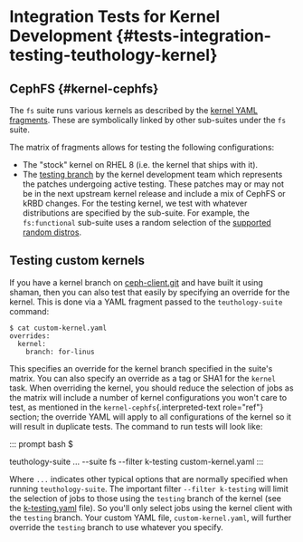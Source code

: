 # Integration Tests for Kernel Development {#tests-integration-testing-teuthology-kernel}

## CephFS {#kernel-cephfs}

The `fs` suite runs various kernels as described by the [kernel YAML
fragments](https://github.com/ceph/ceph/tree/63f84c50e0851d456fc38b3330945c54162dd544/qa/cephfs/mount/kclient/overrides/distro).
These are symbolically linked by other sub-suites under the `fs` suite.

The matrix of fragments allows for testing the following configurations:

-   The \"stock\" kernel on RHEL 8 (i.e. the kernel that ships with it).
-   The [testing
    branch](https://github.com/ceph/ceph-client/tree/testing) by the
    kernel development team which represents the patches undergoing
    active testing. These patches may or may not be in the next upstream
    kernel release and include a mix of CephFS or kRBD changes. For the
    testing kernel, we test with whatever distributions are specified by
    the sub-suite. For example, the `fs:functional` sub-suite uses a
    random selection of the [supported random
    distros](https://github.com/ceph/ceph/blob/63f84c50e0851d456fc38b3330945c54162dd544/qa/suites/fs/functional/distro).

## Testing custom kernels

If you have a kernel branch on
[ceph-client.git](https://github.com/ceph/ceph-client/tree/testing) and
have built it using shaman, then you can also test that easily by
specifying an override for the kernel. This is done via a YAML fragment
passed to the `teuthology-suite` command:

    $ cat custom-kernel.yaml
    overrides:
      kernel:
        branch: for-linus

This specifies an override for the kernel branch specified in the
suite\'s matrix. You can also specify an override as a tag or SHA1 for
the `kernel` task. When overriding the kernel, you should reduce the
selection of jobs as the matrix will include a number of kernel
configurations you won\'t care to test, as mentioned in the
`kernel-cephfs`{.interpreted-text role="ref"} section; the override YAML
will apply to all configurations of the kernel so it will result in
duplicate tests. The command to run tests will look like:

::: prompt
bash \$

teuthology-suite \... \--suite fs \--filter k-testing custom-kernel.yaml
:::

Where `...` indicates other typical options that are normally specified
when running `teuthology-suite`. The important filter
`--filter k-testing` will limit the selection of jobs to those using the
`testing` branch of the kernel (see the
[k-testing.yaml](https://github.com/ceph/ceph/blob/63f84c50e0851d456fc38b3330945c54162dd544/qa/cephfs/mount/kclient/overrides/distro/testing/k-testing.yaml)
file). So you\'ll only select jobs using the kernel client with the
`testing` branch. Your custom YAML file, `custom-kernel.yaml`, will
further override the `testing` branch to use whatever you specify.
